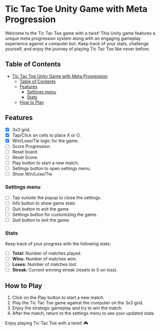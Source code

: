 # Tic Tac Toe Unity Game with Meta Progression

Welcome to the Tic Tac Toe game with a twist! This Unity game features a unique meta progression system along with an engaging gameplay experience against a computer bot. Keep track of your stats, challenge yourself, and enjoy the journey of playing Tic Tac Toe like never before.

## Table of Contents
- [Tic Tac Toe Unity Game with Meta Progression](#tic-tac-toe-unity-game-with-meta-progression)
  - [Table of Contents](#table-of-contents)
  - [Features](#features)
    - [Settings menu](#settings-menu)
    - [Stats](#stats)
  - [How to Play](#how-to-play)

## Features
- [x] 3x3 grid.
- [x] Tap/Click on cells to place X or O.
- [x] Win/Lose/Tie logic for the game.
- [ ] Score Progression.
- [ ] Reset board.
- [ ] Reset Score.
- [ ] Play button to start a new match.
- [ ] Settings button to open settings menu.
- [ ] Show Win/Lose/Tie

### Settings menu
- [ ] Tap outside the popup to close the settings.
- [ ] Info button to show game stats
- [ ] Quit button to exit the game
- [ ] Settings button for customizing the game.
- [ ] Quit button to exit the game.

### Stats
Keep track of your progress with the following stats:

- [ ] **Total:** Number of matches played.
- [ ] **Wins:** Number of matches won.
- [ ] **Loses:** Number of matches lost.
- [ ] **Streak:** Current winning streak (resets to 0 on loss).

## How to Play
1. Click on the Play button to start a new match.
2. Play the Tic Tac Toe game against the computer on the 3x3 grid.
3. Enjoy the strategic gameplay and try to win the match.
4. After the match, return to the settings menu to see your updated stats.



Enjoy playing Tic Tac Toe with a twist! 🎮
